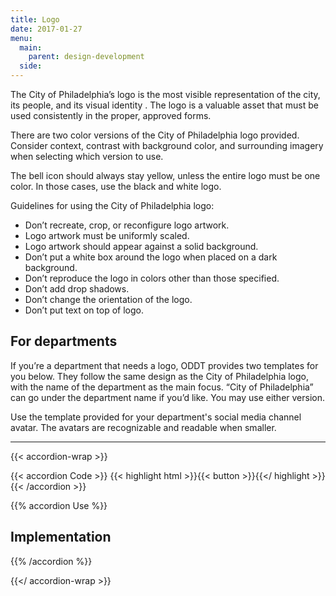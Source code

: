 ```yaml
---
title: Logo
date: 2017-01-27
menu:
  main:
    parent: design-development
  side:
---
```


The City of Philadelphia’s logo is the most visible representation of the city, its people, and its visual identity . The logo is a valuable asset that must be used consistently in the proper, approved forms.

There are two color versions of the City of Philadelphia logo provided. Consider context, contrast with background color, and surrounding imagery when selecting which version to use.

The bell icon should always stay yellow, unless the entire logo must be one color. In those cases, use the black and white logo.   

Guidelines for using the City of Philadelphia logo:

* Don’t recreate, crop, or reconfigure logo artwork.  
* Logo artwork must be uniformly scaled.  
* Logo artwork should appear against a solid background.  
* Don’t put a white box around the logo when placed on a dark background.  
* Don’t reproduce the logo in colors other than those specified.  
* Don’t add drop shadows.  
* Don’t change the orientation of the logo.  
* Don’t put text on top of logo.

## For departments  
If you’re a department that needs a logo, ODDT provides two templates for you below. They follow the same design as the City of Philadelphia logo, with the name of the department as the main focus. “City of Philadelphia” can go under the department name if you’d like. You may use either version.

Use the template provided for your department's social media channel avatar. The avatars are recognizable and readable when smaller.

---

{{< accordion-wrap >}}

{{< accordion Code >}}
  {{< highlight html >}}{{< button >}}{{</ highlight >}}
{{< /accordion >}}

{{% accordion Use %}}
## Implementation
{{% /accordion %}}

{{</ accordion-wrap >}}
